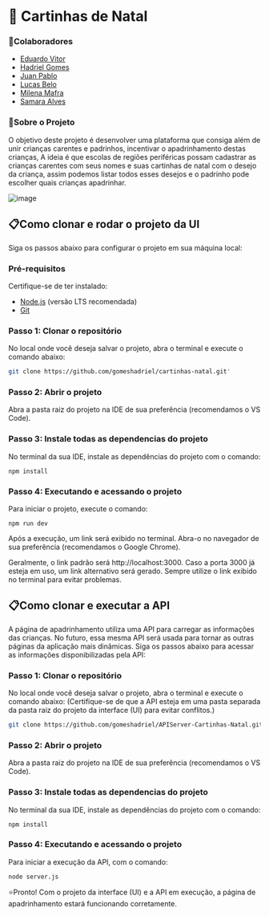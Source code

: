 # 🎅 Cartinhas de Natal
### 🤝Colaboradores
- [Eduardo Vitor](https://github.com/EduardoVitor020)
- [Hadriel Gomes](https://github.com/gomeshadriel)
- [Juan Pablo](https://github.com/juanpabloflg)
- [Lucas Belo](https://github.com/juanpabloflg)
- [Milena Mafra](https://github.com/milenamafra96)
- [Samara Alves](https://github.com/samaraalvesgomes)
  
 
### 🎯Sobre o Projeto
O objetivo deste projeto é desenvolver uma plataforma que consiga além de unir crianças carentes e padrinhos, incentivar o apadrinhamento destas crianças, A ideia é que escolas de regiões periféricas possam cadastrar as crianças carentes com seus nomes e suas cartinhas de natal com o desejo da criança, assim podemos listar todos esses desejos e o padrinho pode escolher quais crianças apadrinhar.

![image](https://github.com/user-attachments/assets/262df139-03fd-4de4-af86-2c3611c0cec5)


## 📋Como clonar e rodar o projeto da UI

Siga os passos abaixo para configurar o projeto em sua máquina local:

### Pré-requisitos
Certifique-se de ter instalado:
- [Node.js](https://nodejs.org/) (versão LTS recomendada)
- [Git](https://git-scm.com/)

### Passo 1: Clonar o repositório
No local onde você deseja salvar o projeto, abra o terminal e execute o comando abaixo:
```bash
git clone https://github.com/gomeshadriel/cartinhas-natal.git'
```
### Passo 2: Abrir o projeto
Abra a pasta raiz do projeto na IDE de sua preferência (recomendamos o VS Code).

### Passo 3: Instale todas as dependencias do projeto
No terminal da sua IDE, instale as dependências do projeto com o comando:
```node
npm install
```
### Passo 4: Executando e acessando o projeto
Para iniciar o projeto, execute o comando:
```node
npm run dev
```
Após a execução, um link será exibido no terminal. Abra-o no navegador de sua preferência (recomendamos o Google Chrome).

Geralmente, o link padrão será http://localhost:3000. Caso a porta 3000 já esteja em uso, um link alternativo será gerado. Sempre utilize o link exibido no terminal para evitar problemas.

## 📋Como clonar e executar a API
A página de apadrinhamento utiliza uma API para carregar as informações das crianças. No futuro, essa mesma API será usada para tornar as outras páginas da aplicação mais dinâmicas. Siga os passos abaixo para acessar as informações disponibilizadas pela API:

### Passo 1: Clonar o repositório
No local onde você deseja salvar o projeto, abra o terminal e execute o comando abaixo: (Certifique-se de que a API esteja em uma pasta separada da pasta raiz do projeto da interface (UI) para evitar conflitos.)
```bash
git clone https://github.com/gomeshadriel/APIServer-Cartinhas-Natal.git'
```
### Passo 2: Abrir o projeto
Abra a pasta raiz do projeto na IDE de sua preferência (recomendamos o VS Code).

### Passo 3: Instale todas as dependencias do projeto
No terminal da sua IDE, instale as dependências do projeto com o comando:
```node
npm install
```
### Passo 4: Executando e acessando o projeto
Para iniciar a execução da API, com o comando:
```node
node server.js
```
⭐Pronto! Com o projeto da interface (UI) e a API em execução, a página de apadrinhamento estará funcionando corretamente.
